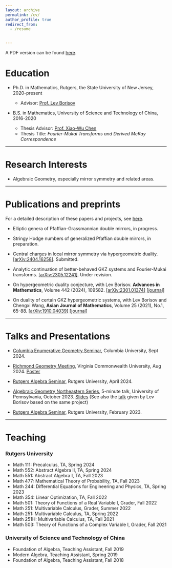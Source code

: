 ```yaml
---
layout: archive
permalink: /cv/
author_profile: true
redirect_from:
  - /resume


---
```



A PDF version can be found [here](https://zengruihan.github.io/files/cv.pdf).

# Education
- Ph.D. in Mathematics, Rutgers, the State University of New Jersey, 2020-present
  - Advisor: [Prof. Lev Borisov](https://sites.math.rutgers.edu/~borisov/)

- B.S. in Mathematics, University of Science and Technology of China, 2016-2020
  - Thesis Advisor: [Prof. Xiao-Wu Chen](http://home.ustc.edu.cn/~xwchen/)
  - Thesis Title: *Fourier-Mukai Transforms and Derived McKay Correspondence*
  
------------------------------------------------

# Research Interests

- Algebraic Geometry, especially mirror symmetry and related areas.

------------------------------------------------

# Publications and preprints

For a detailed description of these papers and projects, see [here](https://zengruihan.github.io/research).

- Elliptic genera of Pfaffian-Grassmannian double mirrors, in progress.

- Stringy Hodge numbers of generalized Pfaffian double mirrors, in preparation.

- Central charges in local mirror symmetry via hypergeometric duality. [[arXiv:2404.16258]](https://arxiv.org/abs/2404.16258). Submitted.

- Analytic continuation of better-behaved GKZ systems and Fourier-Mukai transforms. [[arXiv:2305.12241]](https://arxiv.org/abs/2305.12241). Under revision.

- On hypergeometric duality conjecture, with Lev Borisov. **Advances in Mathematics**, Volume 442 (2024), 109582. [[arXiv:2301.01374]](https://arxiv.org/abs/2301.01374) [[journal]](https://www.sciencedirect.com/science/article/pii/S0001870824000975)

- On duality of certain GKZ hypergeometric systems, with Lev Borisov and Chengxi Wang, **Asian Journal of Mathematics**, Volume 25 (2021), No.1, 65-88. [[arXiv:1910.04039]](https://arxiv.org/abs/1910.04039) [[journal]](https://www.intlpress.com/site/pub/pages/journals/items/ajm/content/vols/0025/0001/a005/index.php)

------------------------------------------------

# Talks and Presentations

- [Columbia Enumerative Geometry Seminar](https://www.math.columbia.edu/~ccliu/Seminars/EG_F24.html), Columbia University, Sept 2024.

- [Richmond Geometry Meeting](https://math.vcu.edu/rgm/), Virginia Commonwealth University, Aug 2024. [Poster](https://zengruihan.github.io/files/poster_virginia.pdf)

- [Rutgers Algebra Seminar](https://sites.math.rutgers.edu/~weibel/algebra.seminar.html), Rutgers University, April 2024.

- [Algebraic Geometry Northeastern Series](https://sites.google.com/site/agneshomepage/upenn-2023?authuser=0), 5-minute talk, University of Pennsylvania, October 2023. [Slides](https://zengruihan.github.io/files/GKZ.pdf) (See also the [talk](https://www.youtube.com/watch?v=3hhRGgBJdZU&t=15s) given by Lev Borisov based on the same project)

- [Rutgers Algebra Seminar](https://sites.math.rutgers.edu/~weibel/algebra.seminar.html), Rutgers University, February 2023.

------------------------------------------------

# Teaching

### Rutgers University

- Math 111: Precalculus, TA, Spring 2024
- Math 552: Abstract Algebra II, TA, Spring 2024
- Math 551: Abstract Algebra I, TA, Fall 2023
- Math 477: Mathematical Theory of Probability, TA, Fall 2023
- Math 244: Differential Equations for Engineering and Physics, TA, Spring 2023
- Math 354: Linear Optimization, TA, Fall 2022
- Math 501: Theory of Functions of a Real Variable I, Grader, Fall 2022
- Math 251: Multivariable Calculus, Grader, Summer 2022
- Math 251: Multivariable Calculus, TA, Spring 2022
- Math 251H: Multivariable Calculus, TA, Fall 2021
- Math 503: Theory of Functions of a Complex Variable I, Grader, Fall 2021

### University of Science and Technology of China

- Foundation of Algebra, Teaching Assistant, Fall 2019
- Modern Algebra, Teaching Assistant, Spring 2019
- Foundation of Algebra, Teaching Assistant, Fall 2018

